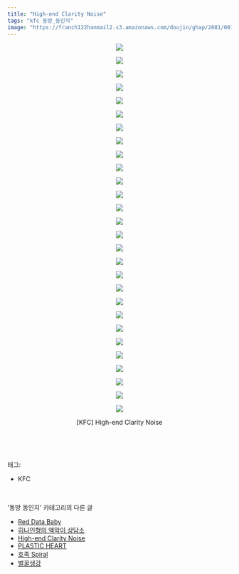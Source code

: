 ```yaml
---
title: "High-end Clarity Noise"
tags: "kfc 동방_동인지"
image: "https://franch122hanmail2.s3.amazonaws.com/doujin/ghap/2081/001.jpg"
---
```

<div class="article">
<p style="text-align: center; clear: none; float: none;"><img src="{{ site.imgserver6 }}/ghap/2081/001.jpg"/></p>
<p style="text-align: center; clear: none; float: none;"><img src="{{ site.imgserver6 }}/ghap/2081/002.jpg"/></p>
<p style="text-align: center; clear: none; float: none;"><img src="{{ site.imgserver6 }}/ghap/2081/003.jpg"/></p>
<p style="text-align: center; clear: none; float: none;"><img src="{{ site.imgserver6 }}/ghap/2081/004.jpg"/></p>
<p style="text-align: center; clear: none; float: none;"><img src="{{ site.imgserver6 }}/ghap/2081/005.jpg"/></p>
<p style="text-align: center; clear: none; float: none;"><img src="{{ site.imgserver6 }}/ghap/2081/006.jpg"/></p>
<p style="text-align: center; clear: none; float: none;"><img src="{{ site.imgserver6 }}/ghap/2081/007.jpg"/></p>
<p style="text-align: center; clear: none; float: none;"><img src="{{ site.imgserver6 }}/ghap/2081/008.jpg"/></p>
<p style="text-align: center; clear: none; float: none;"><img src="{{ site.imgserver6 }}/ghap/2081/009.jpg"/></p>
<p style="text-align: center; clear: none; float: none;"><img src="{{ site.imgserver6 }}/ghap/2081/010.jpg"/></p>
<p style="text-align: center; clear: none; float: none;"><img src="{{ site.imgserver6 }}/ghap/2081/011.jpg"/></p>
<p style="text-align: center; clear: none; float: none;"><img src="{{ site.imgserver6 }}/ghap/2081/012.jpg"/></p>
<p style="text-align: center; clear: none; float: none;"><img src="{{ site.imgserver6 }}/ghap/2081/013.jpg"/></p>
<p style="text-align: center; clear: none; float: none;"><img src="{{ site.imgserver6 }}/ghap/2081/014.jpg"/></p>
<p style="text-align: center; clear: none; float: none;"><img src="{{ site.imgserver6 }}/ghap/2081/015.jpg"/></p>
<p style="text-align: center; clear: none; float: none;"><img src="{{ site.imgserver6 }}/ghap/2081/016.jpg"/></p>
<p style="text-align: center; clear: none; float: none;"><img src="{{ site.imgserver6 }}/ghap/2081/017.jpg"/></p>
<p style="text-align: center; clear: none; float: none;"><img src="{{ site.imgserver6 }}/ghap/2081/018.jpg"/></p>
<p style="text-align: center; clear: none; float: none;"><img src="{{ site.imgserver6 }}/ghap/2081/019.jpg"/></p>
<p style="text-align: center; clear: none; float: none;"><img src="{{ site.imgserver6 }}/ghap/2081/020.jpg"/></p>
<p style="text-align: center; clear: none; float: none;"><img src="{{ site.imgserver6 }}/ghap/2081/021.jpg"/></p>
<p style="text-align: center; clear: none; float: none;"><img src="{{ site.imgserver6 }}/ghap/2081/022.jpg"/></p>
<p style="text-align: center; clear: none; float: none;"><img src="{{ site.imgserver6 }}/ghap/2081/023.jpg"/></p>
<p style="text-align: center; clear: none; float: none;"><img src="{{ site.imgserver6 }}/ghap/2081/024.jpg"/></p>
<p style="text-align: center; clear: none; float: none;"><img src="{{ site.imgserver6 }}/ghap/2081/025.jpg"/></p>
<p style="text-align: center; clear: none; float: none;"><img src="{{ site.imgserver6 }}/ghap/2081/026.jpg"/></p>
<p style="text-align: center; clear: none; float: none;"><img src="{{ site.imgserver6 }}/ghap/2081/027.jpg"/></p>
<p style="text-align: center; clear: none; float: none;"><img src="{{ site.imgserver6 }}/ghap/2081/028.jpg"/></p>
<p style="text-align: center; clear: none; float: none;">[KFC] High-end Clarity Noise</p>
<p><br/></p>
</div><br/>
<div class="tagTrail">
<p>태그: </p>
<ul>
<li>KFC</li>
</ul>
</div><br/>
<div class="another">
<p>'동방 동인지' 카테고리의 다른 글</p>
<ul>
<li><a href="/ghap_2083">Red Data Baby</a></li>
<li><a href="/ghap_2082">히나인형의 액막이 상담소</a></li>
<li><a href="/ghap_2081">High-end Clarity Noise</a></li>
<li><a href="/ghap_2080">PLASTIC HEART</a></li>
<li><a href="/ghap_2078">호족 Spiral</a></li>
<li><a href="/ghap_2077">벌꿀생강</a></li>
</ul>
</div><br/>
<div class="cb_module cb_fluid">
<div class="cb_wrt cb_profile">
</div><!-- commentList close -->
</div><br/>
